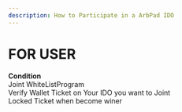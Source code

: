 ```yaml
---
description: How to Participate in a ArbPad IDO
---
```


# FOR USER

**Condition**\
Joint WhiteListProgram\
Verify Wallet Ticket on Your IDO you want to Joint\
Locked Ticket when become winer
